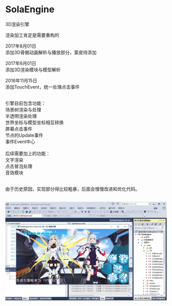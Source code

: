﻿# SolaEngine
3D渲染引擎</br>

渲染加工肯定是需要重构的

2017年8月01日</br>
添加3D骨骼动画解析与播放部分，蒙皮待添加</br>

2017年6月01日</br>
添加3D渲染模块与模型解析</br>

2016年11月15日</br>
添加TouchEvent，统一处理点击事件</br>

</br>
引擎目前包含功能：</br>
	场景树渲染与处理</br>
	半透明渲染处理</br>
	世界坐标与模型坐标相互转换</br>
	屏幕点击事件</br>
	节点的Update事件</br>
	事件Event中心</br>
</br>
后续需要加上的功能：</br>
	文字渲染</br>
	点击冒泡处理</br>
	音效模块</br>
</br>

由于历史原因，实现部分得比较粗暴，后面会慢慢改进和优化代码。</br>
</br>


![image](https://github.com/ebnaqq/SolaEngine/blob/master/Example/ExamplePic.png)
